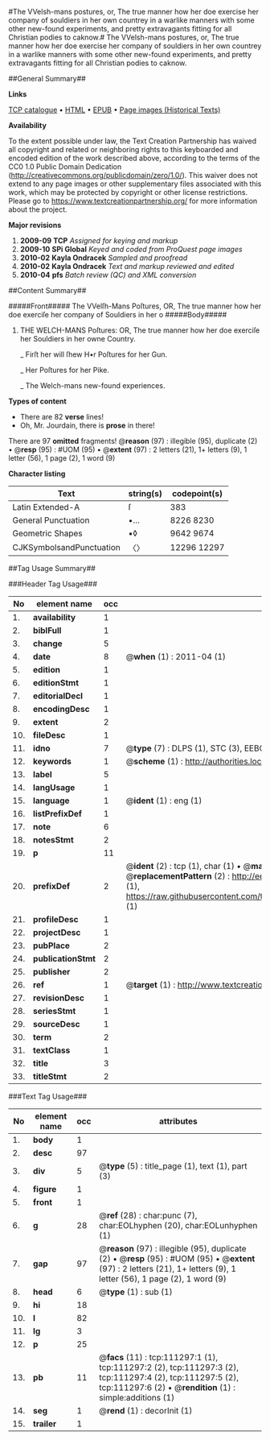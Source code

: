 #The VVelsh-mans postures, or, The true manner how her doe exercise her company of souldiers in her own countrey in a warlike manners with some other new-found experiments, and pretty extravagants fitting for all Christian podies to caknow.#
The VVelsh-mans postures, or, The true manner how her doe exercise her company of souldiers in her own countrey in a warlike manners with some other new-found experiments, and pretty extravagants fitting for all Christian podies to caknow.

##General Summary##

**Links**

[TCP catalogue](http://www.ota.ox.ac.uk/tcp/)  • 
[HTML](http://tei.it.ox.ac.uk/tcp/Texts-HTML/free/A96/A96195.html)  • 
[EPUB](http://tei.it.ox.ac.uk/tcp/Texts-EPUB/free/A96/A96195.epub) • 
[Page images (Historical Texts)](https://historicaltexts.jisc.ac.uk/eebo-99859227e)

**Availability**

To the extent possible under law, the Text Creation Partnership has waived all copyright and related or neighboring rights to this keyboarded and encoded edition of the work described above, according to the terms of the CC0 1.0 Public Domain Dedication (http://creativecommons.org/publicdomain/zero/1.0/). This waiver does not extend to any page images or other supplementary files associated with this work, which may be protected by copyright or other license restrictions. Please go to https://www.textcreationpartnership.org/ for more information about the project.

**Major revisions**

1. __2009-09__ __TCP__ *Assigned for keying and markup*
1. __2009-10__ __SPi Global__ *Keyed and coded from ProQuest page images*
1. __2010-02__ __Kayla Ondracek__ *Sampled and proofread*
1. __2010-02__ __Kayla Ondracek__ *Text and markup reviewed and edited*
1. __2010-04__ __pfs__ *Batch review (QC) and XML conversion*

##Content Summary##

#####Front#####
The VVelſh-Mans Poſtures, OR, The true manner how her doe exerciſe her company of Souldiers in her o
#####Body#####

1. THE WELCH-MANS Poſtures: OR, The true manner how her doe exerciſe her Souldiers in her owne Country.

    _ Firſt her will ſhew H•r Poſtures for her Gun.

    _ Her Poſtures for her Pike.

    _ The Welch-mans new-found experiences.

**Types of content**

  * There are 82 **verse** lines!
  * Oh, Mr. Jourdain, there is **prose** in there!

There are 97 **omitted** fragments! 
 @__reason__ (97) : illegible (95), duplicate (2)  •  @__resp__ (95) : #UOM (95)  •  @__extent__ (97) : 2 letters (21), 1+ letters (9), 1 letter (56), 1 page (2), 1 word (9)

**Character listing**


|Text|string(s)|codepoint(s)|
|---|---|---|
|Latin Extended-A|ſ|383|
|General Punctuation|•…|8226 8230|
|Geometric Shapes|▪◊|9642 9674|
|CJKSymbolsandPunctuation|〈〉|12296 12297|

##Tag Usage Summary##

###Header Tag Usage###

|No|element name|occ|attributes|
|---|---|---|---|
|1.|__availability__|1||
|2.|__biblFull__|1||
|3.|__change__|5||
|4.|__date__|8| @__when__ (1) : 2011-04 (1)|
|5.|__edition__|1||
|6.|__editionStmt__|1||
|7.|__editorialDecl__|1||
|8.|__encodingDesc__|1||
|9.|__extent__|2||
|10.|__fileDesc__|1||
|11.|__idno__|7| @__type__ (7) : DLPS (1), STC (3), EEBO-CITATION (1), PROQUEST (1), VID (1)|
|12.|__keywords__|1| @__scheme__ (1) : http://authorities.loc.gov/ (1)|
|13.|__label__|5||
|14.|__langUsage__|1||
|15.|__language__|1| @__ident__ (1) : eng (1)|
|16.|__listPrefixDef__|1||
|17.|__note__|6||
|18.|__notesStmt__|2||
|19.|__p__|11||
|20.|__prefixDef__|2| @__ident__ (2) : tcp (1), char (1)  •  @__matchPattern__ (2) : ([0-9\-]+):([0-9IVX]+) (1), (.+) (1)  •  @__replacementPattern__ (2) : http://eebo.chadwyck.com/downloadtiff?vid=$1&page=$2 (1), https://raw.githubusercontent.com/textcreationpartnership/Texts/master/tcpchars.xml#$1 (1)|
|21.|__profileDesc__|1||
|22.|__projectDesc__|1||
|23.|__pubPlace__|2||
|24.|__publicationStmt__|2||
|25.|__publisher__|2||
|26.|__ref__|1| @__target__ (1) : http://www.textcreationpartnership.org/docs/. (1)|
|27.|__revisionDesc__|1||
|28.|__seriesStmt__|1||
|29.|__sourceDesc__|1||
|30.|__term__|2||
|31.|__textClass__|1||
|32.|__title__|3||
|33.|__titleStmt__|2||


###Text Tag Usage###

|No|element name|occ|attributes|
|---|---|---|---|
|1.|__body__|1||
|2.|__desc__|97||
|3.|__div__|5| @__type__ (5) : title_page (1), text (1), part (3)|
|4.|__figure__|1||
|5.|__front__|1||
|6.|__g__|28| @__ref__ (28) : char:punc (7), char:EOLhyphen (20), char:EOLunhyphen (1)|
|7.|__gap__|97| @__reason__ (97) : illegible (95), duplicate (2)  •  @__resp__ (95) : #UOM (95)  •  @__extent__ (97) : 2 letters (21), 1+ letters (9), 1 letter (56), 1 page (2), 1 word (9)|
|8.|__head__|6| @__type__ (1) : sub (1)|
|9.|__hi__|18||
|10.|__l__|82||
|11.|__lg__|3||
|12.|__p__|25||
|13.|__pb__|11| @__facs__ (11) : tcp:111297:1 (1), tcp:111297:2 (2), tcp:111297:3 (2), tcp:111297:4 (2), tcp:111297:5 (2), tcp:111297:6 (2)  •  @__rendition__ (1) : simple:additions (1)|
|14.|__seg__|1| @__rend__ (1) : decorInit (1)|
|15.|__trailer__|1||
